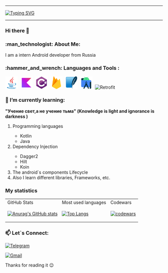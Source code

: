 <body>
  <div> 
    <hr/>
    <a href="https://git.io/typing-svg"><img src="https://readme-typing-svg.demolab.com?font=Fira+Code&size=30&color=38bdae&pause=2500&random=false&width=550&height=55&lines=Dmitry+-+Android+Developer" alt="Typing SVG" /></a>
    <hr/>
  </div>
  <div>
    <h3>Hi there 👋</h3>
  </div> 
    <div>
    <h3>:man_technologist: About Me:</h3>
    <p>I am a intern Android developer from Russia</p>
  </div> 
    <div>
    <h3>:hammer_and_wrench: Languages and Tools :</h3>
      <img src="https://github.com/devicons/devicon/blob/master/icons/java/java-original.svg" title="Java" alt="Java" width="40" height="40"/>&nbsp;
      <img src="https://github.com/devicons/devicon/blob/master/icons/kotlin/kotlin-original.svg" title="Kotlin" alt="Kotlin" width="40" height="40"/>&nbsp;
      <img src="https://github.com/devicons/devicon/blob/master/icons/csharp/csharp-original.svg" title="Csharp" alt="Csharp" width="40" height="40"/>&nbsp;
      <img src="https://github.com/devicons/devicon/blob/master/icons/firebase/firebase-original.svg" title="Firebase" alt="Firebase" width="40" height="40"/>&nbsp;
      <img src="https://github.com/devicons/devicon/blob/master/icons/sqlite/sqlite-original.svg" title="Sqlite" alt="Sqlite" width="40" height="40"/>&nbsp;
      <img src="https://github.com/devicons/devicon/blob/master/icons/androidstudio/androidstudio-original.svg" title="Androidstudio" alt="Androidstudio" width="40" height="40"/>&nbsp;
      <img src="https://github.com/Dmitry3755/Dmitry3755/assets/96525915/0ce09e56-e5c3-492d-9410-86f92353cf9e" title="Retrofit" alt="Retrofit" width="40" height="40"/>&nbsp;
  </div> 
    <div>
    <h3>🌱 I’m currently learning:</h3>
      <b>"Учение свет,а не учение тьма" (Knowledge is light and ignorance is darkness )</b>
      <p></p>
      <ol>
        <li>Programming languages </li>
        <ul>
          <li>Kotlin</li>
          <li>Java</li>
        </ul>
        <li>Dependency Injection</li>
        <ul>
          <li>Dagger2</li>
          <li>Hilt</li>
          <li>Koin</li>
        </ul>
        <li>The android`s components Lifecycle</li>
        <li>Also I learn different libraries, Frameworks, etc.</li>
      </ol>
  </div> 
  <div>
    <h3>My statistics</h3>
    <table>
      <tr>
        <td>GitHub Stats</td>
        <td>Most used languages</td>
        <td>Codewars</td>
      </tr>
     <tr>
        <td>
          
   [![Anurag's GitHub stats](https://github-readme-stats.vercel.app/api?username=dmitry3755&show_icons=true&theme=tokyonight)](https://github.com/anuraghazra/github-readme-stats)     
        </td>
        <td>
          
   [![Top Langs](https://github-readme-stats.vercel.app/api/top-langs/?username=dmitry3755&theme=tokyonight&layout=compact)](https://github.com/anuraghazra/github-readme-stats)  
       </td> 
       <td>

   [![codewars](https://www.codewars.com/users/Dmitry3755/badges/large)](https://www.codewars.com/users/Dmitry3755) 
       </td>
     </tr>
    </table>
  </div>
  <div>
    <h3>📫 Let`s Connect:</h3>
    
[![Telegram](https://img.shields.io/badge/Telegram-Message-blue?style=flat-square&logo=telegram)](https://t.me/Dmitry3755)

[![Gmail](https://img.shields.io/badge/Email-Send%20a%20Message-red?style=flat-square&logo=email)](mailto:dmitry3755@gmail.com)

  <p>Thanks for reading it 😉</p>
  </div>
</body>
